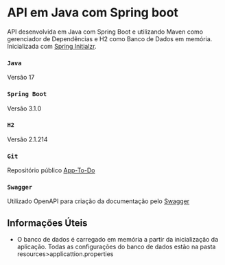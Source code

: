# API em Java com Spring boot

API desenvolvida em Java com Spring Boot e utilizando Maven como gerenciador de
Dependências e H2 como Banco de Dados em memória.
Inicializada com [Spring Initialzr](https://start.spring.io/).

### `Java`
Versão 17

### `Spring Boot`
Versão 3.1.0

### `H2`
Versão 2.1.214

### `Git`
Repositório público [App-To-Do](https://github.com/danilodameluz/app-to-do.git)

### `Swagger`
Utilizado OpenAPI para criação da documentação pelo [Swagger](http://localhost:8080/swagger-ui/index.html#/)

## Informações Úteis

- O banco de dados é carregado em memória a partir da inicialização da aplicação.
  Todas as configurações do banco de dados estão na pasta
  resources>applicattion.properties